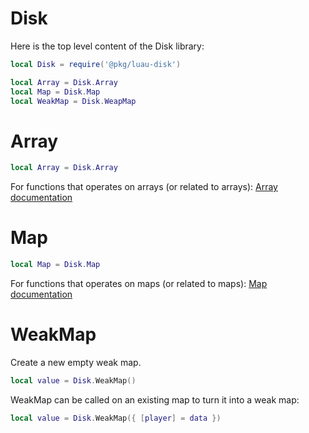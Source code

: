 # Disk

Here is the top level content of the Disk library:

```lua
local Disk = require('@pkg/luau-disk')

local Array = Disk.Array
local Map = Disk.Map
local WeakMap = Disk.WeapMap
```

# Array

```lua
local Array = Disk.Array
```

For functions that operates on arrays (or related to arrays): [Array documentation](./Array.md)

# Map

```lua
local Map = Disk.Map
```

For functions that operates on maps (or related to maps): [Map documentation](./Map.md)

# WeakMap

Create a new empty weak map.

```lua
local value = Disk.WeakMap()
```

WeakMap can be called on an existing map to turn it into a weak map:

```lua
local value = Disk.WeakMap({ [player] = data })
```
